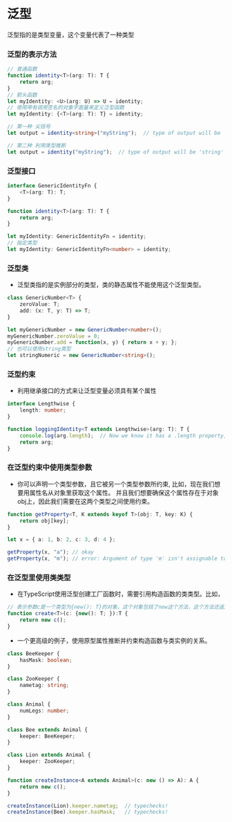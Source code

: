 # 泛型
泛型指的是类型变量，这个变量代表了一种类型
### 泛型的表示方法
```ts
// 普通函数
function identity<T>(arg: T): T {
    return arg;
}
// 箭头函数
let myIdentity: <U>(arg: U) => U = identity;
// 使用带有调用签名的对象字面量来定义泛型函数
let myIdentity: {<T>(arg: T): T} = identity;

// 第一种 尖括号
let output = identity<string>("myString");  // type of output will be 'string'

// 第二种 利用类型推断
let output = identity("myString");  // type of output will be 'string'
```

### 泛型接口
```ts
interface GenericIdentityFn {
    <T>(arg: T): T;
}

function identity<T>(arg: T): T {
    return arg;
}

let myIdentity: GenericIdentityFn = identity;
// 指定类型
let myIdentity: GenericIdentityFn<number> = identity;
```
### 泛型类
- 泛型类指的是实例部分的类型，类的静态属性不能使用这个泛型类型。
```ts
class GenericNumber<T> {
    zeroValue: T;
    add: (x: T, y: T) => T;
}

let myGenericNumber = new GenericNumber<number>();
myGenericNumber.zeroValue = 0;
myGenericNumber.add = function(x, y) { return x + y; };
// 也可以使用string类型
let stringNumeric = new GenericNumber<string>();

```
### 泛型约束
- 利用继承接口的方式来让泛型变量必须具有某个属性
```ts
interface Lengthwise {
    length: number;
}

function loggingIdentity<T extends Lengthwise>(arg: T): T {
    console.log(arg.length);  // Now we know it has a .length property, so no more error
    return arg;
}
```
### 在泛型约束中使用类型参数
- 你可以声明一个类型参数，且它被另一个类型参数所约束, 比如，现在我们想要用属性名从对象里获取这个属性。 并且我们想要确保这个属性存在于对象 obj上，因此我们需要在这两个类型之间使用约束。
```ts
function getProperty<T, K extends keyof T>(obj: T, key: K) {
    return obj[key];
}

let x = { a: 1, b: 2, c: 3, d: 4 };

getProperty(x, "a"); // okay
getProperty(x, "m"); // error: Argument of type 'm' isn't assignable to 'a' | 'b' | 'c' | 'd'.
```
### 在泛型里使用类类型
- 在TypeScript使用泛型创建工厂函数时，需要引用构造函数的类类型。比如，
```ts
// 表示参数c是一个类型为{new(): T}的对象，这个对象包括了new这个方法，这个方法还返回了一个T类型的值
function create<T>(c: {new(): T; }):T {
    return new c();
}
```
- 一个更高级的例子，使用原型属性推断并约束构造函数与类实例的关系。
```ts
class BeeKeeper {
    hasMask: boolean;
}

class ZooKeeper {
    nametag: string;
}

class Animal {
    numLegs: number;
}

class Bee extends Animal {
    keeper: BeeKeeper;
}

class Lion extends Animal {
    keeper: ZooKeeper;
}

function createInstance<A extends Animal>(c: new () => A): A {
    return new c();
}

createInstance(Lion).keeper.nametag;  // typechecks!
createInstance(Bee).keeper.hasMask;   // typechecks!
```